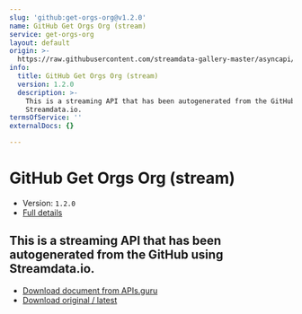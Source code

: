 ```yaml
---
slug: 'github:get-orgs-org@v1.2.0'
name: GitHub Get Orgs Org (stream)
service: get-orgs-org
layout: default
origin: >-
  https://raw.githubusercontent.com/streamdata-gallery-master/asyncapi/master/_listings/github/github-get-orgs-org-stream-async.md
info:
  title: GitHub Get Orgs Org (stream)
  version: 1.2.0
  description: >-
    This is a streaming API that has been autogenerated from the GitHub using
    Streamdata.io.
termsOfService: ''
externalDocs: {}

---
```

# GitHub Get Orgs Org (stream)

* Version: `1.2.0`
* [Full details](../html/github:get-orgs-org@v1.2.0.html)




## This is a streaming API that has been autogenerated from the GitHub using Streamdata.io.



* [Download document from APIs.guru](https://raw.githubusercontent.com/APIs-guru/asyncapi-directory/master/docs/APIs/github%3Aget-orgs-org%40v1.2.0.yaml)
* [Download original / latest](https://raw.githubusercontent.com/streamdata-gallery-master/asyncapi/master/_listings/github/github-get-orgs-org-stream-async.md)

<script type="application/ld+json">
{
  "@context": "http://schema.org/",
  "@type": "WebAPI",
  "description": "This is a streaming API that has been autogenerated from the GitHub using Streamdata.io.",
  "documentation": "",

  "name": "GitHub Get Orgs Org (stream)"
}
</script>
